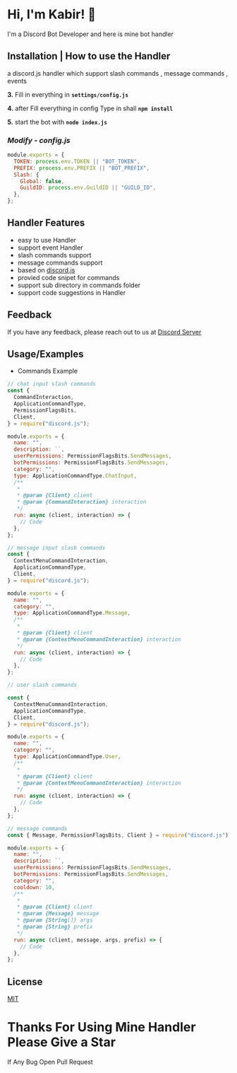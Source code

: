 # Hi, I'm Kabir! 👋

I'm a Discord Bot Developer and here is mine bot handler

## **Installation | How to use the Handler**

a discord.js handler which support slash commands , message commands , events

**3.** Fill in everything in **`settings/config.js`**

**4.** after Fill everything in config Type in shall **`npm install`**

**5.** start the bot with **`node index.js`**
<br/>

### _Modify - config.js_

```js
module.exports = {
  TOKEN: process.env.TOKEN || "BOT_TOKEN",
  PREFIX: process.env.PREFIX || "BOT_PREFIX",
  Slash: {
    Global: false,
    GuildID: process.env.GuildID || "GUILD_ID",
  },
};
```

## Handler Features

- easy to use Handler
- support event Handler
- slash commands support
- message commands support
- based on [discord.js](https://discord.js.org/#/)
- provied code snipet for commands
- support sub directory in commands folder
- support code suggestions in Handler

## Feedback

If you have any feedback, please reach out to us at [Discord Server](https://discord.gg/PcUVWApWN3)

## Usage/Examples

- Commands Example

```javascript
// chat input slash commands
const {
  CommandInteraction,
  ApplicationCommandType,
  PermissionFlagsBits,
  Client,
} = require("discord.js");

module.exports = {
  name: "",
  description: ``,
  userPermissions: PermissionFlagsBits.SendMessages,
  botPermissions: PermissionFlagsBits.SendMessages,
  category: "",
  type: ApplicationCommandType.ChatInput,
  /**
   *
   * @param {Client} client
   * @param {CommandInteraction} interaction
   */
  run: async (client, interaction) => {
    // Code
  },
};

// message input slash commands
const {
  ContextMenuCommandInteraction,
  ApplicationCommandType,
  Client,
} = require("discord.js");

module.exports = {
  name: "",
  category: "",
  type: ApplicationCommandType.Message,
  /**
   *
   * @param {Client} client
   * @param {ContextMenuCommandInteraction} interaction
   */
  run: async (client, interaction) => {
    // Code
  },
};

// user slash commands

const {
  ContextMenuCommandInteraction,
  ApplicationCommandType,
  Client,
} = require("discord.js");

module.exports = {
  name: "",
  category: "",
  type: ApplicationCommandType.User,
  /**
   *
   * @param {Client} client
   * @param {ContextMenuCommandInteraction} interaction
   */
  run: async (client, interaction) => {
    // Code
  },
};

// message commands
const { Message, PermissionFlagsBits, Client } = require("discord.js");

module.exports = {
  name: "",
  description: ``,
  userPermissions: PermissionFlagsBits.SendMessages,
  botPermissions: PermissionFlagsBits.SendMessages,
  category: "",
  cooldown: 10,
  /**
   *
   * @param {Client} client
   * @param {Message} message
   * @param {String[]} args
   * @param {String} prefix
   */
  run: async (client, message, args, prefix) => {
    // Code
  },
};
```

## License

[MIT](https://choosealicense.com/licenses/mit/)
<br/>

# Thanks For Using Mine Handler Please Give a Star

If Any Bug Open Pull Request

